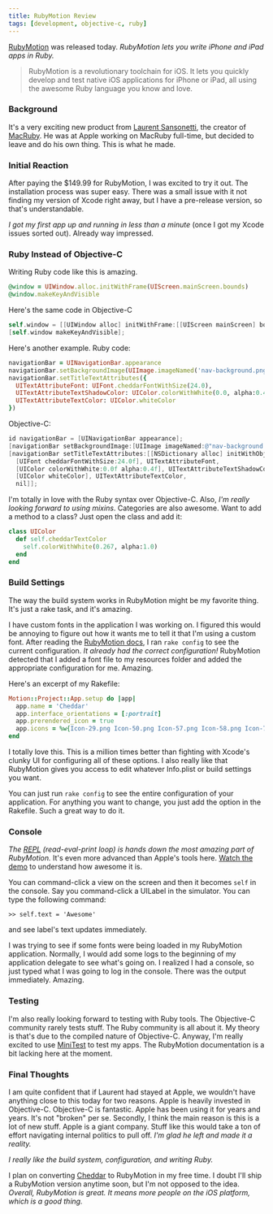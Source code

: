 ```yaml
---
title: RubyMotion Review
tags: [development, objective-c, ruby]
---
```


[RubyMotion](http://www.rubymotion.com) was released today. *RubyMotion lets you write iPhone and iPad apps in Ruby.*

> RubyMotion is a revolutionary toolchain for iOS. It lets you quickly develop and test native iOS applications for iPhone or iPad, all using the awesome Ruby language you know and love.

### Background

It's a very exciting new product from [Laurent Sansonetti](http://twitter.com/lrz), the creator of [MacRuby](http://macruby.com). He was at Apple working on MacRuby full-time, but decided to leave and do his own thing. This is what he made.

### Initial Reaction

After paying the $149.99 for RubyMotion, I was excited to try it out. The installation process was super easy. There was a small issue with it not finding my version of Xcode right away, but I have a pre-release version, so that's understandable.

*I got my first app up and running in less than a minute* (once I got my Xcode issues sorted out). Already way impressed.

### Ruby Instead of Objective-C

Writing Ruby code like this is amazing.

```ruby
@window = UIWindow.alloc.initWithFrame(UIScreen.mainScreen.bounds)
@window.makeKeyAndVisible
```

Here's the same code in Objective-C

``` objective-c
self.window = [[UIWindow alloc] initWithFrame:[[UIScreen mainScreen] bounds]];
[self.window makeKeyAndVisible];
```

Here's another example. Ruby code:

``` ruby
navigationBar = UINavigationBar.appearance
navigationBar.setBackgroundImage(UIImage.imageNamed('nav-background.png'), forBarMetrics: UIBarMetricsDefault)
navigationBar.setTitleTextAttributes({
  UITextAttributeFont: UIFont.cheddarFontWithSize(24.0),
  UITextAttributeTextShadowColor: UIColor.colorWithWhite(0.0, alpha:0.4),
  UITextAttributeTextColor: UIColor.whiteColor
})
```

Objective-C:

``` objective-c
id navigationBar = [UINavigationBar appearance];
[navigationBar setBackgroundImage:[UIImage imageNamed:@"nav-background.png"] forBarMetrics:UIBarMetricsDefault];
[navigationBar setTitleTextAttributes:[[NSDictionary alloc] initWithObjectsAndKeys:
  [UIFont cheddarFontWithSize:24.0f], UITextAttributeFont,
  [UIColor colorWithWhite:0.0f alpha:0.4f], UITextAttributeTextShadowColor,
  [UIColor whiteColor], UITextAttributeTextColor,
  nil]];
```

I'm totally in love with the Ruby syntax over Objective-C. Also, *I'm really looking forward to using mixins*. Categories are also awesome. Want to add a method to a class? Just open the class and add it:

``` ruby
class UIColor
  def self.cheddarTextColor
    self.colorWithWhite(0.267, alpha:1.0)
  end
end
```

### Build Settings

The way the build system works in RubyMotion might be my favorite thing. It's just a rake task, and it's amazing.

I have custom fonts in the application I was working on. I figured this would be annoying to figure out how it wants me to tell it that I'm using a custom font. After reading the [RubyMotion docs](http://www.rubymotion.com/developer-center/guides/project-management#_configuration), I ran `rake config` to see the current configuration. *It already had the correct configuration!* RubyMotion detected that I added a font file to my resources folder and added the appropriate configuration for me. Amazing.

Here's an excerpt of my Rakefile:

``` ruby
Motion::Project::App.setup do |app|
  app.name = 'Cheddar'
  app.interface_orientations = [:portrait]
  app.prerendered_icon = true
  app.icons = %w{Icon-29.png Icon-50.png Icon-57.png Icon-58.png Icon-72.png Icon-100.png Icon-114.png Icon-144.png}
end
```

I totally love this. This is a million times better than fighting with Xcode's clunky UI for configuring all of these options. I also really like that RubyMotion gives you access to edit whatever Info.plist or build settings you want.

You can just run `rake config` to see the entire configuration of your application. For anything you want to change, you just add the option in the Rakefile. Such a great way to do it.

### Console

*The [REPL](http://en.wikipedia.org/wiki/Read–eval–print_loop) (read-eval-print loop) is hands down the most amazing part of RubyMotion.* It's even more advanced than Apple's tools here. [Watch the demo](http://www.rubymotion.com/getting-started/) to understand how awesome it is.

You can command-click a view on the screen and then it becomes `self` in the console. Say you command-click a UILabel in the simulator. You can type the following command:

    >> self.text = 'Awesome'

and see label's text updates immediately.

I was trying to see if some fonts were being loaded in my RubyMotion application. Normally, I would add some logs to the beginning of my application delegate to see what's going on. I realized I had a console, so just typed what I was going to log in the console. There was the output immediately. Amazing.

### Testing

I'm also really looking forward to testing with Ruby tools. The Objective-C community rarely tests stuff. The Ruby community is all about it. My theory is that's due to the compiled nature of Objective-C. Anyway, I'm really excited to use [MiniTest](http://docs.seattlerb.org/minitest/) to test my apps. The RubyMotion documentation is a bit lacking here at the moment.

### Final Thoughts

I am quite confident that if Laurent had stayed at Apple, we wouldn't have anything close to this today for two reasons. Apple is heavily invested in Objective-C. Objective-C is fantastic. Apple has been using it for years and years. It's not "broken" per se. Secondly, I think the main reason is this is a lot of new stuff. Apple is a giant company. Stuff like this would take a ton of effort navigating internal politics to pull off. *I'm glad he left and made it a reality.*

*I really like the build system, configuration, and writing Ruby.*

I plan on converting [Cheddar](http://cheddarapp.com) to RubyMotion in my free time. I doubt I'll ship a RubyMotion version anytime soon, but I'm not opposed to the idea. *Overall, RubyMotion is great. It means more people on the iOS platform, which is a good thing.*
